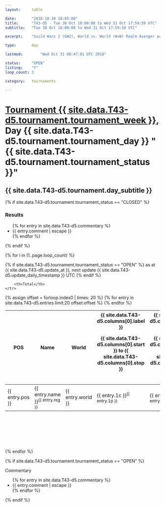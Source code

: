 ```yaml
---
layout: 	table

date: 		"2018-10-30 18:05:00"
title: 		"T43-d5 - Tue 30 Oct 18:00:00 to Wed 31 Oct 17:59:59 UTC"
subtitle: 	"Tue 30 Oct 18:00:00 to Wed 31 Oct 17:59:59 UTC"

excerpt:    "Guild Wars 2 (GW2), World vs. World (WvW) Realm Avenger achivement Tournament. \"Every Kill Counts\""

type:       day

lastmod: 		"Wed Oct 31 08:47:01 UTC 2018"

status:     "OPEN"
listing:    "Y"
loop_count: 3

category: 	tournaments

---
```

<div class="table_header">
    <h1><a href="{{ site.data.T43-d5.tournament.week_url }}">Tournament {{ site.data.T43-d5.tournament.tournament_week }}</a>, Day {{ site.data.T43-d5.tournament.tournament_day }} "{{ site.data.T43-d5.tournament.tournament_status }}"</h1>
    <h2>{{ site.data.T43-d5.tournament.day_subtitle }}</h2> 
</div>

{% if site.data.T43-d5.tournament.tournament_status == "CLOSED" %} 
<div class="commentary">
  <h3>Results</h3>
  <ul>
    {% for entry in site.data.T43-d5.commentary %}
    <li class="commentary_list">{{ entry.comment | escape }}</li>
    {% endfor %}
  </ul>
</div>
{% endif %}


{% for i in (1..page.loop_count) %}

{% if site.data.T43-d5.tournament.tournament_status == "OPEN" %} 
<span class="table_nextupdate">as at {{ site.data.T43-d5.update_at }}, next update {{ site.data.T43-d5.update_daily_timestamp }} UTC</span> 
{% endif %}

<table class="day_table">
  <colgroup>
    <col style="width:18px">
    <col style="width:55px">
    <col style="width:55px">
    <col style="width:12px">
    <col style="width:12px">
    <col style="width:12px">
    <col style="width:12px">
    <col style="width:12px">
    <col style="width:12px">
    <col style="width:12px">
    <col style="width:12px">
    <col style="width:12px">
    <col style="width:12px">
    <col style="width:12px">
    <col style="width:12px">
    <col style="width:12px">
    <col style="width:12px">
    <col style="width:12px">
    <col style="width:12px">
    <col style="width:12px">
    <col style="width:12px">
    <col style="width:12px">
    <col style="width:12px">
    <col style="width:12px">
    <col style="width:12px">
    <col style="width:12px">
    <col style="width:12px">
    <col style="width:18px">
  </colgroup>  
  <thead>
    <tr>
        <th>POS</th>
        <th class="AlignLeft">Name</th>
        <th class="AlignLeft">World</th>

<th><div class="label">{{ site.data.T43-d5.columns[0].label }}<p class="onhover">{{ site.data.T43-d5.columns[0].start }} to {{ site.data.T43-d5.columns[0].stop }}</p></div>​</th>
<th><div class="label">{{ site.data.T43-d5.columns[1].label }}<p class="onhover">{{ site.data.T43-d5.columns[1].start }} to {{ site.data.T43-d5.columns[1].stop }}</p></div>​</th>
<th><div class="label">{{ site.data.T43-d5.columns[2].label }}<p class="onhover">{{ site.data.T43-d5.columns[2].start }} to {{ site.data.T43-d5.columns[2].stop }}</p></div>​</th>
<th><div class="label">{{ site.data.T43-d5.columns[3].label }}<p class="onhover">{{ site.data.T43-d5.columns[3].start }} to {{ site.data.T43-d5.columns[3].stop }}</p></div>​</th>
<th><div class="label">{{ site.data.T43-d5.columns[4].label }}<p class="onhover">{{ site.data.T43-d5.columns[4].start }} to {{ site.data.T43-d5.columns[4].stop }}</p></div>​</th>
<th><div class="label">{{ site.data.T43-d5.columns[5].label }}<p class="onhover">{{ site.data.T43-d5.columns[5].start }} to {{ site.data.T43-d5.columns[5].stop }}</p></div>​</th>
<th><div class="label">{{ site.data.T43-d5.columns[6].label }}<p class="onhover">{{ site.data.T43-d5.columns[6].start }} to {{ site.data.T43-d5.columns[6].stop }}</p></div>​</th>
<th><div class="label">{{ site.data.T43-d5.columns[7].label }}<p class="onhover">{{ site.data.T43-d5.columns[7].start }} to {{ site.data.T43-d5.columns[7].stop }}</p></div>​</th>
<th><div class="label">{{ site.data.T43-d5.columns[8].label }}<p class="onhover">{{ site.data.T43-d5.columns[8].start }} to {{ site.data.T43-d5.columns[8].stop }}</p></div>​</th>
<th><div class="label">{{ site.data.T43-d5.columns[9].label }}<p class="onhover">{{ site.data.T43-d5.columns[9].start }} to {{ site.data.T43-d5.columns[9].stop }}</p></div>​</th>
<th><div class="label">{{ site.data.T43-d5.columns[10].label }}<p class="onhover">{{ site.data.T43-d5.columns[10].start }} to {{ site.data.T43-d5.columns[10].stop }}</p></div>​</th>

<th><div class="label">{{ site.data.T43-d5.columns[11].label }}<p class="onhover">{{ site.data.T43-d5.columns[11].start }} to {{ site.data.T43-d5.columns[11].stop }}</p></div>​</th>
<th><div class="label">{{ site.data.T43-d5.columns[12].label }}<p class="onhover">{{ site.data.T43-d5.columns[12].start }} to {{ site.data.T43-d5.columns[12].stop }}</p></div>​</th>
<th><div class="label">{{ site.data.T43-d5.columns[13].label }}<p class="onhover">{{ site.data.T43-d5.columns[13].start }} to {{ site.data.T43-d5.columns[13].stop }}</p></div>​</th>
<th><div class="label">{{ site.data.T43-d5.columns[14].label }}<p class="onhover">{{ site.data.T43-d5.columns[14].start }} to {{ site.data.T43-d5.columns[14].stop }}</p></div>​</th>
<th><div class="label">{{ site.data.T43-d5.columns[15].label }}<p class="onhover">{{ site.data.T43-d5.columns[15].start }} to {{ site.data.T43-d5.columns[15].stop }}</p></div>​</th>
<th><div class="label">{{ site.data.T43-d5.columns[16].label }}<p class="onhover">{{ site.data.T43-d5.columns[16].start }} to {{ site.data.T43-d5.columns[16].stop }}</p></div>​</th>
<th><div class="label">{{ site.data.T43-d5.columns[17].label }}<p class="onhover">{{ site.data.T43-d5.columns[17].start }} to {{ site.data.T43-d5.columns[17].stop }}</p></div>​</th>
<th><div class="label">{{ site.data.T43-d5.columns[18].label }}<p class="onhover">{{ site.data.T43-d5.columns[18].start }} to {{ site.data.T43-d5.columns[18].stop }}</p></div>​</th>
<th><div class="label">{{ site.data.T43-d5.columns[19].label }}<p class="onhover">{{ site.data.T43-d5.columns[19].start }} to {{ site.data.T43-d5.columns[19].stop }}</p></div>​</th>
<th><div class="label">{{ site.data.T43-d5.columns[20].label }}<p class="onhover">{{ site.data.T43-d5.columns[20].start }} to {{ site.data.T43-d5.columns[20].stop }}</p></div>​</th>

<th><div class="label">{{ site.data.T43-d5.columns[21].label }}<p class="onhover">{{ site.data.T43-d5.columns[21].start }} to {{ site.data.T43-d5.columns[21].stop }}</p></div>​</th>
<th><div class="label">{{ site.data.T43-d5.columns[22].label }}<p class="onhover">{{ site.data.T43-d5.columns[22].start }} to {{ site.data.T43-d5.columns[22].stop }}</p></div>​</th>
<th><div class="label">{{ site.data.T43-d5.columns[23].label }}<p class="onhover">{{ site.data.T43-d5.columns[23].start }} to {{ site.data.T43-d5.columns[23].stop }}</p></div>​</th>

        <th>Total</th>
    </tr>
  </thead>
  {% assign offset = forloop.index0 | times: 20 %}
<tbody>
{% for entry in site.data.T43-d5.entries limit:20 offset:offset %}
  <tr>
    <td class="pl{{ entry.pos }}">{{ entry.pos }}</td>
    <td class="AlignLeft">{{ entry.name }}<sup>{{ entry.reg }}</sup></td>
    <td class="AlignLeft">{{ entry.world }}</td>
    <td class="pl{{ entry.1p }}">{{ entry.1c }}<sup>{{ entry.1p }}</sup></td>
    <td class="pl{{ entry.2p }}">{{ entry.2c }}<sup>{{ entry.2p }}</sup></td>
    <td class="pl{{ entry.3p }}">{{ entry.3c }}<sup>{{ entry.3p }}</sup></td>
    <td class="pl{{ entry.4p }}">{{ entry.4c }}<sup>{{ entry.4p }}</sup></td>
    <td class="pl{{ entry.5p }}">{{ entry.5c }}<sup>{{ entry.5p }}</sup></td>
    <td class="pl{{ entry.6p }}">{{ entry.6c }}<sup>{{ entry.6p }}</sup></td>
    <td class="pl{{ entry.7p }}">{{ entry.7c }}<sup>{{ entry.7p }}</sup></td>
    <td class="pl{{ entry.8p }}">{{ entry.8c }}<sup>{{ entry.8p }}</sup></td>
    <td class="pl{{ entry.9p }}">{{ entry.9c }}<sup>{{ entry.9p }}</sup></td>
    <td class="pl{{ entry.10p }}">{{ entry.10c }}<sup>{{ entry.10p }}</sup></td>
    <td class="pl{{ entry.11p }}">{{ entry.11c }}<sup>{{ entry.11p }}</sup></td>
    <td class="pl{{ entry.12p }}">{{ entry.12c }}<sup>{{ entry.12p }}</sup></td>
    <td class="pl{{ entry.13p }}">{{ entry.13c }}<sup>{{ entry.13p }}</sup></td>
    <td class="pl{{ entry.14p }}">{{ entry.14c }}<sup>{{ entry.14p }}</sup></td>
    <td class="pl{{ entry.15p }}">{{ entry.15c }}<sup>{{ entry.15p }}</sup></td>
    <td class="pl{{ entry.16p }}">{{ entry.16c }}<sup>{{ entry.16p }}</sup></td>
    <td class="pl{{ entry.17p }}">{{ entry.17c }}<sup>{{ entry.17p }}</sup></td>
    <td class="pl{{ entry.18p }}">{{ entry.18c }}<sup>{{ entry.18p }}</sup></td>
    <td class="pl{{ entry.19p }}">{{ entry.19c }}<sup>{{ entry.19p }}</sup></td>
    <td class="pl{{ entry.20p }}">{{ entry.20c }}<sup>{{ entry.20p }}</sup></td>
    <td class="pl{{ entry.21p }}">{{ entry.21c }}<sup>{{ entry.21p }}</sup></td>
    <td class="pl{{ entry.22p }}">{{ entry.22c }}<sup>{{ entry.22p }}</sup></td>
    <td class="pl{{ entry.23p }}">{{ entry.23c }}<sup>{{ entry.23p }}</sup></td>
    <td class="pl{{ entry.24p }}">{{ entry.24c }}<sup>{{ entry.24p }}</sup></td>
    <td>{{ entry.total }}</td>
  </tr>
{% endfor %}  
</tbody>
</table>
<div class="leaderboard">
  <script async src="//pagead2.googlesyndication.com/pagead/js/adsbygoogle.js"></script>
  <!-- 728x90 -->
  <ins class="adsbygoogle"
       style="display:inline-block;width:728px;height:90px"
       data-ad-client="ca-pub-3274917281288240"
       data-ad-slot="3870538733"></ins>
  <script>
  (adsbygoogle = window.adsbygoogle || []).push({});
  </script>    
</div>
<br />
{% endfor %}

{% if site.data.T43-d5.tournament.tournament_status == "OPEN" %} 
<div class="commentary">
  <span class="commentary_title">Commentary</span>
  <ul>
    {% for entry in site.data.T43-d5.commentary %}
    <li class="commentary_list">{{ entry.comment | escape }}</li>
    {% endfor %}
  </ul>
</div>
{% endif %}


